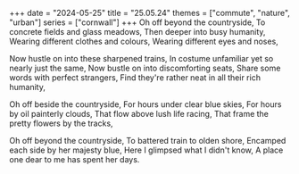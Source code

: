 +++
date = "2024-05-25"
title = "25.05.24"
themes = ["commute", "nature", "urban"]
series = ["cornwall"]
+++
Oh off beyond the countryside,
To concrete fields and glass meadows,
Then deeper into busy humanity,
Wearing different clothes and colours,
Wearing different eyes and noses,

Now hustle on into these sharpened trains,
In costume unfamiliar yet so nearly just the same,
Now bustle on into discomforting seats,
Share some words with perfect strangers,
Find they're rather neat in all their rich humanity,

Oh off beside the countryside,
For hours under clear blue skies,
For hours by oil painterly clouds,
That flow above lush life racing,
That frame the pretty flowers by the tracks,

Oh off beyond the countryside,
To battered train to olden shore,
Encamped each side by her majesty blue,
Here I glimpsed what I didn't know,
A place one dear to me has spent her days.
